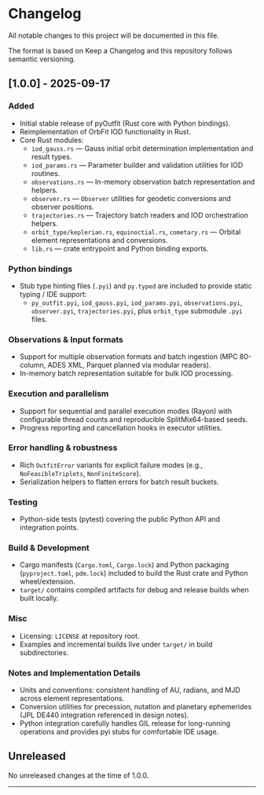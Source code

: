 # Changelog

All notable changes to this project will be documented in this file.

The format is based on Keep a Changelog and this repository follows semantic versioning.

## [1.0.0] - 2025-09-17
### Added
- Initial stable release of pyOutfit (Rust core with Python bindings).
- Reimplementation of OrbFit IOD functionality in Rust.
- Core Rust modules:
  - `iod_gauss.rs` — Gauss initial orbit determination implementation and result types.
  - `iod_params.rs` — Parameter builder and validation utilities for IOD routines.
  - `observations.rs` — In-memory observation batch representation and helpers.
  - `observer.rs` — `Observer` utilities for geodetic conversions and observer positions.
  - `trajectories.rs` — Trajectory batch readers and IOD orchestration helpers.
  - `orbit_type/keplerian.rs`, `equinoctial.rs`, `cometary.rs` — Orbital element representations and conversions.
  - `lib.rs` — crate entrypoint and Python binding exports.

### Python bindings
- Stub type hinting files (`.pyi`) and `py.typed` are included to provide static typing / IDE support:
  - `py_outfit.pyi`, `iod_gauss.pyi`, `iod_params.pyi`, `observations.pyi`, `observer.pyi`, `trajectories.pyi`, plus `orbit_type` submodule `.pyi` files.

### Observations & Input formats
- Support for multiple observation formats and batch ingestion (MPC 80-column, ADES XML, Parquet planned via modular readers).
- In-memory batch representation suitable for bulk IOD processing.

### Execution and parallelism
- Support for sequential and parallel execution modes (Rayon) with configurable thread counts and reproducible SplitMix64-based seeds.
- Progress reporting and cancellation hooks in executor utilities.

### Error handling & robustness
- Rich `OutfitError` variants for explicit failure modes (e.g., `NoFeasibleTriplets`, `NonFiniteScore`).
- Serialization helpers to flatten errors for batch result buckets.

### Testing
- Python-side tests (pytest) covering the public Python API and integration points.

### Build & Development
- Cargo manifests (`Cargo.toml`, `Cargo.lock`) and Python packaging (`pyproject.toml`, `pdm.lock`) included to build the Rust crate and Python wheel/extension.
- `target/` contains compiled artifacts for debug and release builds when built locally.

### Misc
- Licensing: `LICENSE` at repository root.
- Examples and incremental builds live under `target/` in build subdirectories.

### Notes and Implementation Details
- Units and conventions: consistent handling of AU, radians, and MJD across element representations.
- Conversion utilities for precession, nutation and planetary ephemerides (JPL DE440 integration referenced in design notes).
- Python integration carefully handles GIL release for long-running operations and provides pyi stubs for comfortable IDE usage.

## Unreleased
No unreleased changes at the time of 1.0.0.

---
